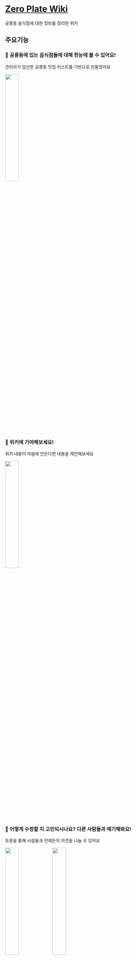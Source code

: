 # [Zero Plate Wiki](https://zero-plate.netlify.app)
공릉동 음식점에 대한 정보를 정리한 위키 

## 주요기능
### 🔔 공릉동에 있는 음식점들에 대해 한눈에 볼 수 있어요! 
관리자가 엄선한 공릉동 맛집 리스트를 기반으로 만들었어요
<p align="left" >
<img width ="30%" src="https://github.com/Astin01/plate-web/assets/60924984/bfd71722-15d7-4179-afab-dd9f46770ca8" / >
</p>

### 📢 위키에 기여해보세요! 
위키 내용이 마음에 안든다면 내용을 제안해보세요 
<p align="left" >
<img width ="30%" src="https://github.com/Astin01/plate-web/assets/60924984/911d1dcd-c681-4093-bfbb-332cf104453f" / >
</p>

### 🤔 어떻게 수정할 지 고민되시나요? 다른 사람들과 얘기해봐요!
토론을 통해 사람들과 언제든지 의견을 나눌 수 있어요
<p align="left" >
<img width ="30%" src="https://github.com/Astin01/plate-web/assets/60924984/7f01be3e-232f-43a4-bff7-aa5de1ee95f4" / >
  <img width ="30%" src="https://github.com/Astin01/plate-web/assets/60924984/3b80633b-8136-4338-b396-42809a0d6f7a" / >
</p>

### 🎁 관리자가 확인 후 반영해드립니다!
제안글은 관리자만 반영할 수 있으니 걱정하지 마세요 
<p align="left" >
<img width ="30%" src="https://github.com/Astin01/plate-web/assets/60924984/33cdf24b-2029-43e5-b8e8-96e9a6e0e154" / >
</p>

## 프로젝트 기술 스택
### 프론트 엔드 
메인: react, javascript

스타일: react-bootstrap

상태 관리: context API

## 백엔드
Language: Java 17

Framework: Spring Boot / Spring MVC

Data: Spring Data JPA / MySQL / JWT

## ERD
<img width="100%" alt="image" src="https://github.com/Astin01/plate-web/assets/60924984/fb87a97e-bdb3-4d16-8883-973fdf7b564a">

## 인프라 아키텍처
<img width="80%" alt="image" src="https://github.com/Astin01/plate-web/assets/60924984/04478768-57a6-478d-860e-8a9773d97ae7">

## 연관 레포지토리
- [zeroplate_back](https://github.com/Astin01/plate-api/tree/main)


